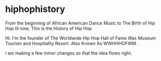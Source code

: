 # hiphophistory
From the beginning of African American Dance Music to The Birth of Hip Hop til now;  This is the History of Hip Hop

Hi.  I'm the founder of The Worldwide Hip Hop Hall of Fame Wax Museum Tourism and Hospitality Resort.  Also Known As WWHHHOFWM .  

I am making a few minor changes so that the idea flows right.  
